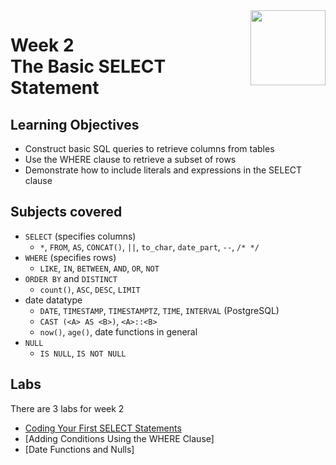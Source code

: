 <a href="../">
  <img src="/img/The_Structured_Query_Language_(SQL)_logo.avif" width="120" align="right">
</a>

# Week 2 <br> The Basic SELECT Statement

## Learning Objectives
- Construct basic SQL queries to retrieve columns from tables
- Use the WHERE clause to retrieve a subset of rows
- Demonstrate how to include literals and expressions in the SELECT clause

## Subjects covered
- `SELECT` (specifies columns)
  - `*`, `FROM`, `AS`, `CONCAT()`, `||`, `to_char`, `date_part`, `--`, `/* */`
- `WHERE` (specifies rows)
  - `LIKE`, `IN`, `BETWEEN`, `AND`, `OR`, `NOT`
- `ORDER BY` and `DISTINCT`
  - `count()`, `ASC`, `DESC`, `LIMIT`
- date datatype
  - `DATE`, `TIMESTAMP`, `TIMESTAMPTZ`, `TIME`, `INTERVAL` (PostgreSQL)
  - `CAST (<A> AS <B>)`, `<A>::<B>`
  - `now()`, `age()`, date functions in general
- `NULL`
    - `IS NULL`, `IS NOT NULL`

## Labs

There are 3 labs for week 2
- [Coding Your First SELECT Statements](./)
- [Adding Conditions Using the WHERE Clause]
- [Date Functions and Nulls]
